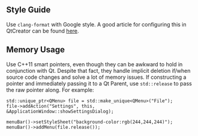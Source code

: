 ## Style Guide
Use `clang-format` with Google style. A good article for configuring this in QtCreator can be found [here](https://www.vikingsoftware.com/using-clang-format-with-qtcreator/).

## Memory Usage
Use C++11 smart pointers, even though they can be awkward to hold in conjunction with Qt. Despite that fact, they handle implicit deletion if/when source code changes and solve a lot of memory issues. If constructing a pointer and immediately passing it to a Qt Parent, use `std::release` to pass the raw pointer along. For example:
```
std::unique_ptr<QMenu> file = std::make_unique<QMenu>("File");
file->addAction("Settings", this, &ApplicationWindow::showSettingsDialog);

menuBar()->setStyleSheet("background-color:rgb(244,244,244)");
menuBar()->addMenu(file.release());
```
